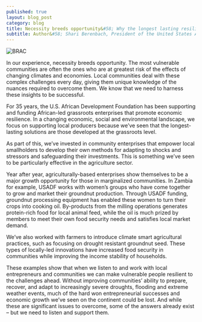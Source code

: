 ```yaml
---
published: true
layout: blog_post
category: blog
title: Necessity breeds opportunity&#58; Why the longest lasting resilience solutions are grassroots led
subtitle: Author&#58; Shari Berenbach, President of the United States African Development Foundation (ADF)
---
```

<img alt="BRAC" src="{{ site.url }}/img/blog/USADF_work.jpg" />

In our experience, necessity breeds opportunity. The most vulnerable communities are often the ones who are at greatest risk of the effects of changing climates and economies. Local communities deal with these complex challenges every day, giving them unique knowledge of the nuances required to overcome them.  We know that we need to harness these insights to be successful. 

For 35 years, the U.S. African Development Foundation has been supporting and funding African-led grassroots enterprises that promote economic resilience.  In a changing economic, social and environmental landscape, we focus on supporting local producers because we’ve seen that the longest-lasting solutions are those developed at the grassroots level. 

As part of this, we’ve invested in community enterprises that empower local smallholders to develop their own methods for adapting to shocks and stressors and safeguarding their investments. This is something we’ve seen to be particularly effective in the agriculture sector. 

Year after year, agriculturally-based enterprises show themselves to be a major growth opportunity for those in marginalized communities. In Zambia for example, USADF works with women’s groups who have come together to grow and market their groundnut production. Through USADF funding, groundnut processing equipment has enabled these women to turn their crops into cooking oil. By-products from the milling operations generates protein-rich food for local animal feed, while the oil is much prized by members to meet their own food security needs and satisfies local market demand. 

We’ve also worked with farmers to introduce climate smart agricultural practices, such as focusing on drought resistant groundnut seed. These types of locally-led innovations have increased food security in communities while improving the income stability of households. 

These examples show that when we listen to and work with local entrepreneurs and communities we can make vulnerable people resilient to the challenges ahead.  Without improving communities’ ability to prepare, recover, and adapt to increasingly severe droughts, flooding and extreme weather events, much of the hard won entrepreneurial successes and economic growth we’ve seen on the continent could be lost. And while these are significant issues to overcome, some of the answers already exist – but we need to listen and support them.
